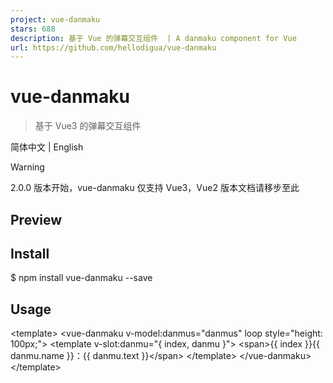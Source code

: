 ```yaml
---
project: vue-danmaku
stars: 688
description: 基于 Vue 的弹幕交互组件  | A danmaku component for Vue
url: https://github.com/hellodigua/vue-danmaku
---
```


vue-danmaku
===========

> 基于 Vue3 的弹幕交互组件

简体中文 | English

Warning

2.0.0 版本开始，vue-danmaku 仅支持 Vue3，Vue2 版本文档请移步至此

Preview
-------

Install
-------

$ npm install vue-danmaku --save

Usage
-----

<template\>
  <vue-danmaku v-model:danmus\="danmus" loop style\="height: 100px;"\>
    <template v-slot:danmu\="{ index, danmu }"\>
      <span\>{{ index }}{{ danmu.name }}：{{ danmu.text }}</span\>
    </template\>
  </vue-danmaku\>
</template\>

<script setup>
import vueDanmaku from 'vue-danmaku'
const danmus \= ref(\[
  { name: 'a', text: 'aaa' },
  { name: 'b', text: 'bbb' },
\])
</script\>

Attributes
----------

参数

说明

类型

可选值

默认值

danmus

弹幕元素列表，支持纯文本或者自定义对象(支持 v-model)

Array

字符串或对象

\[\]

channels

轨道数量

Number

0

autoplay

是否自动播放

Boolean

true

loop

是否开启弹幕循环

Boolean

false

loopOnly

是否开启弹幕循环时避免重复弹幕

Boolean

false

speeds

弹幕速度（每秒移动的像素数）

Number

200

debounce

弹幕刷新频率(ms)

Number

100

randomChannel

随机选择轨道插入

Boolean

false

isSuspend

是否开启弹幕悬浮暂停（试验型功能）

Boolean

false

top

弹幕垂直间距(px)

Number

4

right

弹幕水平间距(px)

Number

0

performanceMode

是否开启性能模式（默认使用 requestAnimationFrame 代替 CSS 动画）

Boolean

true

zIndex

弹幕层级

Number

10

autoResize

是否自动监听容器大小变化以重新计算弹幕位置

Boolean

true

mirror

是否开启镜像模式（弹幕从左向右移动）

Boolean

false

-   注 1：channels 为 0，则轨道数为容器可容纳最高轨道数
-   注 2：danmus 初始化后如果为空，则 autoplay 失效。因此对于异步加载的弹幕数据，需要手动调用 `refName.value.play()` 进行播放
-   注 3：弹幕刷新频率为每隔多长时间插入一条弹幕
-   注 4：性能模式默认使用 requestAnimationFrame 代替 CSS 动画，在浏览器不开启硬件加速时，FPS 会非常稳定

Methods
-------

通过以下方式调用：

<vue-danmaku ref\="danmakuRef"\>
  <template #danmu\="{ danmu }"\>{{ danmu }}</template\>
</vue-danmaku\>

setup() {
  const danmakuRef \= ref(null)

  danmakuRef.value.play()
}

方法名

说明

参数

play()

开始/继续播放

\-

pause()

暂停弹幕播放

\-

stop()

停止播放并清空弹幕

\-

show()

弹幕显示

\-

hide()

弹幕隐藏

\-

reset()

重置配置

\-

resize()

容器尺寸改变时重新计算滚动距离

\-

addDanmu(danmu, position)

发送弹幕（统一方法，可指定插入位置）

danmu 数据，可以是字符串或对象；position: 当前插入的位置 'current','end'，默认为'current'

insert(danmu)

绘制弹幕（实时插入，不进行数据绑定）

danmu 数据，可以是字符串或对象

getPlayState()

获得当前播放状态

getMaxChannels()

获得当前最大轨道数

-   注 1：push 和 add 方法已废弃，请使用 addDanmu 代替
-   注 2：insert 跟 addDanmu 的区别在于，insert 不存储于内部变量，而是直接插入 DOM，适用于直播等场景

Events
------

事件名

说明

返回值

list-end

所有弹幕插入完毕

\-

play-end

所有弹幕播放完成（已滚出屏幕）

index（最后一个弹幕的下标）

dm-over

开启弹幕悬浮暂停时，当进入弹幕，暂停时触发

触发的弹幕对象元素

dm-out

开启弹幕悬浮暂停时，当离开弹幕，恢复滚动时触发

触发的弹幕对象元素

dm-click

弹幕被点击时触发

{el, index, danmu, event}

dm-remove

弹幕被移除时触发

{el, index, danmu}

error

发生错误时触发

{message, code}

更新日志
----

见 CHANGELOG.md

讨论交流和 BUG 反馈
------------

这个 QA 文档 收集了一些常见问题，可以做阅读参考

也可以给本项目 提交 issue

如果 vue-danmaku 帮助到了你，欢迎 star ヾ(_ゝ ω・_)ノ
